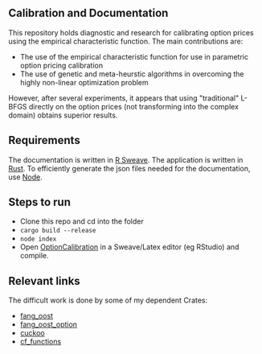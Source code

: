 ## Calibration and Documentation

This repository holds diagnostic and research for calibrating option prices using the empirical characteristic function.  The main contributions are:

* The use of the empirical characteristic function for use in parametric option pricing calibration
* The use of genetic and meta-heurstic algorithms in overcoming the highly non-linear optimization problem

However, after several experiments, it appears that using "traditional" L-BFGS directly on the option prices (not transforming into the complex domain) obtains superior results.


## Requirements

The documentation is written in [R Sweave](https://www.r-bloggers.com/getting-started-with-sweave-r-latex-eclipse-statet-texlipse/).  The application is written in [Rust](https://www.rust-lang.org/en-US/).  To efficiently generate the json files needed for the documentation, use [Node](https://nodejs.org/en/). 

## Steps to run

* Clone this repo and cd into the folder
* `cargo build --release`
* `node index `
* Open [OptionCalibration](./docs/OptionCalibration.rnw) in a Sweave/Latex editor (eg RStudio) and compile.

## Relevant links

The difficult work is done by some of my dependent Crates:  
* [fang_oost](https://crates.io/crates/fang_oost)
* [fang_oost_option](https://crates.io/crates/fang_oost_option)
* [cuckoo](https://crates.io/crates/cuckoo)
* [cf_functions](https://crates.io/crates/cf_functions)
